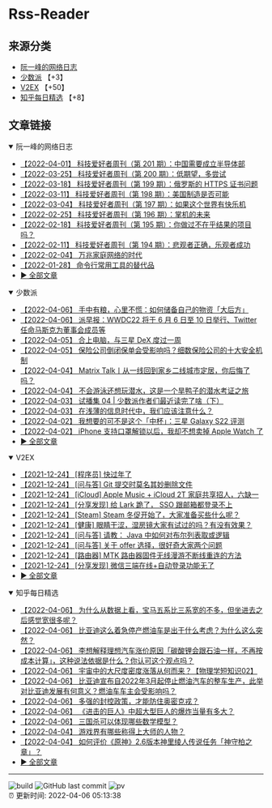 # Rss-Reader

## 来源分类

* [阮一峰的网络日志](#阮一峰的网络日志)
* [少数派](#少数派) 【+3】
* [V2EX](#V2EX) 【+50】
* [知乎每日精选](#知乎每日精选) 【+8】

## 文章链接

<details open>
    <summary id="阮一峰的网络日志">
     阮一峰的网络日志
    </summary>


* [【2022-04-01】 科技爱好者周刊（第 201 期）：中国需要成立半导体部](http://www.ruanyifeng.com/blog/2022/04/weekly-issue-201.html)
* [【2022-03-25】 科技爱好者周刊（第 200 期）：低期望，多尝试](http://www.ruanyifeng.com/blog/2022/03/weekly-issue-200.html)
* [【2022-03-18】 科技爱好者周刊（第 199 期）：俄罗斯的 HTTPS 证书问题](http://www.ruanyifeng.com/blog/2022/03/weekly-issue-199.html)
* [【2022-03-11】 科技爱好者周刊（第 198 期）：美国制造是否可能](http://www.ruanyifeng.com/blog/2022/03/weekly-issue-198.html)
* [【2022-03-04】 科技爱好者周刊（第 197 期）：如果这个世界有快乐机](http://www.ruanyifeng.com/blog/2022/03/weekly-issue-197.html)
* [【2022-02-25】 科技爱好者周刊（第 196 期）：掌机的未来](http://www.ruanyifeng.com/blog/2022/02/weekly-issue-196.html)
* [【2022-02-18】 科技爱好者周刊（第 195 期）：你做过不在乎结果的项目吗？](http://www.ruanyifeng.com/blog/2022/02/weekly-issue-195.html)
* [【2022-02-11】 科技爱好者周刊（第 194 期）：悲观者正确，乐观者成功](http://www.ruanyifeng.com/blog/2022/02/weekly-issue-194.html)
* [【2022-02-04】 万兆家庭网络的时代](http://www.ruanyifeng.com/blog/2022/02/10g-ethernet.html)
* [【2022-01-28】 命令行常用工具的替代品](http://www.ruanyifeng.com/blog/2022/01/cli-alternative-tools.html)
* [:arrow_forward: 全部文章](data/阮一峰的网络日志.md)
</details>

<details open>
    <summary id="少数派">
     少数派
    </summary>


* [【2022-04-06】 手中有粮，心里不慌：如何储备自己的物资「大后方」](https://sspai.com/post/72477)
* [【2022-04-06】 派早报：WWDC22 将于 6 月 6 日至 10 日举行、Twitter 任命马斯克为董事会成员等](https://sspai.com/post/72482)
* [【2022-04-05】 合上电脑，与三星 DeX 度过一周](https://sspai.com/post/72475)
* [【2022-04-05】 保险公司倒闭保单会受影响吗？细数保险公司的十大安全机制](https://sspai.com/post/72358)
* [【2022-04-04】 Matrix Talk丨从一线回到家乡二线城市定居，你后悔了吗？](https://sspai.com/post/72376)
* [【2022-04-04】 不会游泳还想玩潜水，这是一个旱鸭子的潜水考证之旅](https://sspai.com/post/72334)
* [【2022-04-03】 试播集 04 | 少数派作者们最近读完了啥（下）](https://sspai.com/post/72353)
* [【2022-04-03】 在浅薄的信息时代中，我们应该注意什么？](https://sspai.com/post/72052)
* [【2022-04-02】 我想要的可不是这个「中杯」：三星 Galaxy S22 评测](https://sspai.com/post/72441)
* [【2022-04-02】 iPhone 支持口罩解锁以后，我却不想卖掉 Apple Watch 了](https://sspai.com/post/72439)
* [:arrow_forward: 全部文章](data/少数派.md)
</details>

<details open>
    <summary id="V2EX">
     V2EX
    </summary>


* [【2021-12-24】 [程序员] 快过年了](https://www.v2ex.com/t/824201)
* [【2021-12-24】 [问与答] Git 提交时莫名其妙删除文件](https://www.v2ex.com/t/824200)
* [【2021-12-24】 [iCloud] Apple Music + iCloud 2T 家庭共享招人，六缺一](https://www.v2ex.com/t/824199)
* [【2021-12-24】 [分享发现] 给 Lark 跪了， SSO 跟邮箱都登录不上](https://www.v2ex.com/t/824198)
* [【2021-12-24】 [Steam] Steam 冬促开始了，大家准备买些什么呢？](https://www.v2ex.com/t/824197)
* [【2021-12-24】 [健康] 眼睛干涩，湿房镜大家有试过的吗？有没有效果？](https://www.v2ex.com/t/824196)
* [【2021-12-24】 [问与答] 请教： Java 中如何对布尔列表取或逻辑](https://www.v2ex.com/t/824194)
* [【2021-12-24】 [问与答] 关于 offer 选择，很好奇大家两个问题](https://www.v2ex.com/t/824192)
* [【2021-12-24】 [路由器] MTK 路由器固件无线漫游不断线重连的方法](https://www.v2ex.com/t/824191)
* [【2021-12-24】 [分享发现] 微信三端在线+自动登录功能无了](https://www.v2ex.com/t/824190)
* [:arrow_forward: 全部文章](data/V2EX.md)
</details>

<details open>
    <summary id="知乎每日精选">
     知乎每日精选
    </summary>


* [【2022-04-06】 为什么从数据上看，宝马五系比三系宽的不多，但坐进去之后感觉宽很多呢？](http://www.zhihu.com/question/518627250/answer/2421402360?utm_campaign=rss&utm_medium=rss&utm_source=rss&utm_content=title)
* [【2022-04-06】 比亚迪这么着急停产燃油车是出于什么考虑？为什么这么突然？](http://www.zhihu.com/question/525831043/answer/2421844670?utm_campaign=rss&utm_medium=rss&utm_source=rss&utm_content=title)
* [【2022-04-06】 李想解释理想汽车涨价原因「碳酸锂会跟石油一样，不再按成本计算」，这种说法依据是什么？你认可这个观点吗？](http://www.zhihu.com/question/524618092/answer/2422448433?utm_campaign=rss&utm_medium=rss&utm_source=rss&utm_content=title)
* [【2022-04-06】 宇宙中的大尺度密度涨落从何而来？【物理学短知识02】](http://zhuanlan.zhihu.com/p/491106772?utm_campaign=rss&utm_medium=rss&utm_source=rss&utm_content=title)
* [【2022-04-06】 比亚迪宣布自2022年3月起停止燃油汽车的整车生产，此举对比亚迪发展有何意义？燃油车车主会受影响吗？](http://www.zhihu.com/question/525821174/answer/2422475982?utm_campaign=rss&utm_medium=rss&utm_source=rss&utm_content=title)
* [【2022-04-06】 多强的封控政策，才能防住奥密克戎？](http://zhuanlan.zhihu.com/p/492703994?utm_campaign=rss&utm_medium=rss&utm_source=rss&utm_content=title)
* [【2022-04-06】 《进击的巨人》中超大型巨人的爆炸当量有多大？](http://www.zhihu.com/question/525278924/answer/2421178810?utm_campaign=rss&utm_medium=rss&utm_source=rss&utm_content=title)
* [【2022-04-06】 三国杀可以体现哪些数学模型？](http://www.zhihu.com/question/20623352/answer/2425126397?utm_campaign=rss&utm_medium=rss&utm_source=rss&utm_content=title)
* [【2022-04-04】 游戏界有哪些称得上大师的人物？](http://www.zhihu.com/question/26057340/answer/2422951691?utm_campaign=rss&utm_medium=rss&utm_source=rss&utm_content=title)
* [【2022-04-04】 如何评价《原神》2.6版本神里绫人传说任务「神守柏之章」？](http://www.zhihu.com/question/524619076/answer/2415773160?utm_campaign=rss&utm_medium=rss&utm_source=rss&utm_content=title)
* [:arrow_forward: 全部文章](data/知乎每日精选.md)
</details>


---

![build](https://github.com/LikaiLee/rss-reader/workflows/rss%20reader/badge.svg)
![GitHub last commit](https://img.shields.io/github/last-commit/likailee/rss-reader)
![pv](https://pageview.vercel.app/?github_user=likailee) <br>
:alarm_clock: 更新时间: 2022-04-06 05:13:38